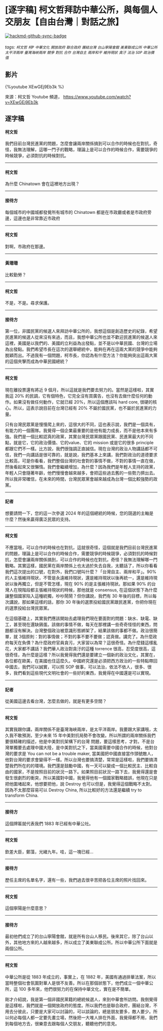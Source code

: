 # [逐字稿] 柯文哲拜訪中華公所，與每個人交朋友【自由台灣｜對話之旅】

[![hackmd-github-sync-badge](https://hackmd.io/-Fm-mi51QgiHCIDH2QNBDw/badge)](https://hackmd.io/-Fm-mi51QgiHCIDH2QNBDw)


###### tags: `柯文哲` `柯P` `中華文化` `開放政府` `聯合政府` `團結台灣` `台山寧陽會館` `美東聯成公所` `中華公所` `太平洋兩岸` `臺灣海峽兩岸` `競爭` `對抗` `合作` `台灣自主` `兩岸和平` `維持現狀` `貪汙` `法治` `SOP` `政治價值`

## 影片
{%youtube XEwGEj9Eb3k %}

來源：柯文哲 Youtube 頻道， https://www.youtube.com/watch?v=XEwGEj9Eb3k


## 逐字稿

#### 柯文哲

我們目前台灣民進黨的問題，怎麼會讓兩岸關係搞到可以合作的時候也在對抗，奇怪，我無法理解，這哪一門子的戰略，理論上是可以合作的時候合作，需要競爭的時候競爭，必須對抗的時候對抗。

---

#### 柯文哲

為什麼 Chinatown 會在這裡地方出現？

---

#### 接待方

每個城市的中國城都發覺所有城市的 Chinatown 都是在市政廳或者是市政府旁邊，這邊也是非常靠近市政府

---

#### 柯文哲

對啊，市政府在那邊。

---

#### 黃珊珊

比較勤勞？

---

#### 柯文哲

不是，不是。尋求保護。

---

#### 接待方

第一位，非國民黨的候選人來拜訪中華公所的，我想這個是創造歷史的紀錄，希望民進黨的候選人從來沒有來過，而且，我想中華公所也並不歡迎民進黨的候選人來這裡，美國是以我們的、美國的立利益為出發點，並不是以中華民國、台灣的立場為出發點。我們希望市長在這次的選舉總統中，能夠在再在這兩大黨的競爭中能夠脫穎而出。不過我有一個問題，柯市長，你認為有什麼方法？你能夠突出這兩大黨的這個夾擊而成為中華民國總統？

---

#### 柯文哲

現在離投票還有將近 9 個月，所以這就是我們要去努力的。當然是這樣啦，其實我這 20% 的民調，它有個特色，它完全沒有買廣告，也沒有去做什麼任何的動作。如果沒有做任何動作，它就已經 20%，所以這個應該叫 hard core, 很硬的核心。所以，這表示說目前在台灣已經有 20% 不屬於國民黨，也不屬於民進黨的力量。

只有台灣民眾黨是慢慢爬上來的，這很大的不同，這也表示說，我們是一個具有，有能力的一個團隊。我覺得一個企業最重要的是他有能力成長，而不是他本來有多強。我們是一個比較認真的政黨，其實台灣民眾黨跟國民黨、民進黨最大的不同點，就是它，它的政治價值、它的value、它的 mission 或是它的很多 principle 都跟它們不一樣。比方說，我們很強調正直誠信。現在台灣的政治人物講話都不可信，我們一向講話是很可靠的，就是說，我們基本上來講，我們對政治的道德要求比較高，可是你看看，我們整個台灣的社會對的事情不做，不對的事情一直在做，然後看起來又很懶惰。我們會繼續增加，為什麼？因為我們是年輕人支持的政黨，年輕人只會隨著年齡，他們慢慢會越來越多，會把這些過去舊的一些勢力擠出去。所以我非常確信，在未來的時間，台灣民眾黨會越來越成為台灣一個比較強勢的政黨。

---

#### 記者

想要請問一下，您的這一次參選 2024 年的這個總統的時候，您的競選的主軸是什麼？然後來贏得廣泛民眾的支持。

---

#### 柯文哲

不應當哦，可以合作的時候也在對抗，這就很奇怪，這個就是我們目前台灣民進黨的問題，理論上是可以合作的時候合作，需要競爭的時候競爭，必須對抗的時候對抗，怎麼會讓兩岸關係搞到，可以合作的時候也在對抗，奇怪？我無法理解哪一門戰略。其實這樣，國民黨在兩岸關係上也太過於失去自我，太聽話了，所以你看看我們這次提出的口號，在對外，我們口號叫什麼？「台灣自主、兩岸和平」。90% 的人主張維持現狀，不管是永遠維持現狀，還是維持現狀以後再統一，還是維持現狀以後再獨立，但是不管怎樣，現在 90% 的是主張維持現狀。那如果 90% 的台灣人在現階段都主張維持現狀的時候，那他就是 consensus, 在這個狀態下為什麼讓整個國家陷入這種統獨，吵吵鬧鬧？但你講說，我們有 30 年後的目標，所以每次講說，那如果這樣的話，那你 30 年後的選票投給國民黨跟民進黨，你把你現在的選票投給台灣民眾黨。

在這個基礎上，其實我們應該開始去處理我們現在要面對的問題：缺水、缺電、缺工，甚至現在還缺鷄蛋。該做的事情不做，每天在那裡講一些奇奇怪怪的東西，問題都沒有解決。台灣整個政治被意識形態綁架了，結果該做的事都不做。政治很簡單，就 3個原則：對的事情做；不對的事不要不要做；認真做。講完了。為什麼政府每天在負債？為什麼政府官員貪污，大家習以為常？這很奇怪。為什麼錢這樣亂花，大家都不講話？我們華人政治對貪汙的這種 torrence 很高，忍受度很高，這很奇怪，為什麼是這樣？所以我覺得我們還是要建立一個新的政治文化，其實在，各位都在歐美，在美國也住這麼久。中國終究還是必須把西方政治的一些特點帶回中國去，我們可以誠實，可以照 SOP 做事，可以法治，依法不依人，很多、很多，我們看到這些現代文明社會的一些好的東西，我覺得在中國還是可以實現。

---

#### 記者

從美國這邊去看台灣，怎麼去做的，就是有更多空間？

---

#### 柯文哲

其實我跟你講，兩岸關係不是臺灣海峽兩岸，是太平洋兩岸。我要跟大家講哦，太久我不敢預測，至少未來 15 年中美對抗局勢不會改變。所以所謂的兩岸關係我們要很精確的描述，他是中美對抗架構下的台灣
問題，要這樣思考，才對。不是台灣單獨要去處理中國大陸，是中美對抗之下，當美國需要中國合作的時候，他對台灣的要求是 You can not be a trouble maker, 當美國把中國直接當作頭號敵人，他對台灣的要求會變得不一樣。所以台灣也要搞清楚，常常是這樣啦，我們要搞清楚我們所在的的環境。我們還是鼓勵中國，有一天可以變成一個比較民主、比較自由的國家，不是按照目前的狀況一路下。如果照目前狀況一路下去，我覺得還是會發生很劇烈的衝突，所以美國對中國，我覺得他有一個國家戰略錯誤，他現在只是把他圍堵起來，他想要把他，說 Destroy 也可以但是，我覺得這個戰略不太對。因為不太那麼容易可以 Destroy China, 所以比較好的方法還是繼續 try to transform China.

---

#### 接待方

這個牌匾就代表我們 1883 年已經有中華公社。

---

#### 柯文哲

欽差大臣，鄭藻，光緒九年。哇，這一塊已經...

---

#### 接待方

歷任主席的名單名字，還有一些，我們過去很辛苦把各位主席的照片找回來。

---

#### 柯文哲

這個寧陽是什麼意思？

---

#### 接待方

最初他們成立了的台山寧陽會館，就是所有台山人移民。後來其它，除了台山以外，其他地方來的人越來越多，所以成立了美東聯成公所。所以中華公所下面就是兩個公所。

---

#### 柯文哲

中華公所是從 1883 年成立的，事實上，在 1882 年，美國有通過排華法案，所以當時整個社會氛圍對華人是很不友善。所以在那個狀態下，他們成立一個中華公所，這 100 多年來，他們很努力的在保持中華文化，實在是不簡單。

剛才介紹說，我是第一個非國民黨籍的總統候選人，來到中華會所訪問。我倒覺得是這樣啦，我們就是一個開放政府的態度。所以我們也是聯合政府，團結台灣，不用去分彼此，只要是大家可以討論的，可以談論的，總是朋友要多，敵人要少。所以何必每個人都一定要先畫立場，然後把一大堆人排在外面，我覺得都不用，我們到每個地方去，很樂意去跟每個人交朋友，聽聽他們的意見。
